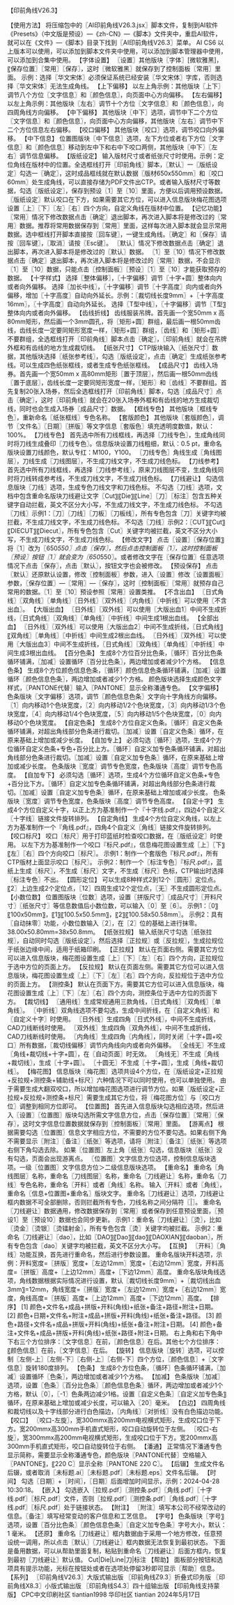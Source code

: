 【印前角线V26.3】

【使用方法】
将压缩包中的〖AI印前角线V26.3.jsx〗脚本文件，复制到AI软件《Presets》（中文版是预设）—《zh-CN》—《脚本》文件夹中，重启AI软件，就可以在《文件》—《脚本》目录下找到〖AI印前角线V26.3〗菜单。
AI CS6 以上版本可以使用，可以添加到脚本文件夹中使用，可以添加到脚本管理器中使用，可以添加到合集中使用。
【字体设置】
〖设置〗其他版块〖字体〗[微软雅黑]，〖保存位置〗〖常用〗〖保存〗，这时〖微软雅黑〗就保存到了控制面板〖常用〗里面。
示例：选择〖华文宋体〗必须保证系统已经安装〖华文宋体〗字库，否则选择〖华文宋体〗无法生成角线。
【上下偏移】
以左上角示例：其他版块〖上下〗调节八个方位〖文字信息〗和〖颜色信息〗，向页面中心方向偏移。
【左右偏移】
以左上角示例：其他版块〖左右〗调节十个方位〖文字信息〗和〖颜色信息〗，向四周角线方向偏移。
【中下偏移】
其他版块〖中下〗选项，调节中下二个方位〖文字信息〗和〖颜色信息〗，向页面中心方向偏移，其他版块〖左右〗调节中下二个方位信息左右偏移。
【咬口偏移】
其他版块〖咬口〗选项，调节咬口向外偏移。
【中下信息】
位置图版块〖中下信息〗选项，左下方位或者右下方位〖文字信息〗和〖颜色信息〗移动到左中下和右中下咬口两侧，其他版块〖中下〗〖左右〗调节信息偏移。
【版纸设定】
输入版材尺寸或者纸张尺寸时使用。示例：定位角线在版材中的位置。全选框线打开〖印前角线〗脚本，〖默认〗一〖版纸设定〗勾选一〖确定〗，这时成品框线就在默认数据〖版材650x550mm〗和〖咬口60mm〗处生成角线，可以直接存储为PDF文件出CTP。或者输入版材尺寸等数据，勾选〖版纸设定〗，保存到预设〖1〗至〖10〗里面，方便以后调用预设数据。
〖版纸设定〗默认咬口在下方，如果需要其它方位，可以进入信息版块梅花图选项设置〖上〗〖下〗〖左〗〖右〗四个方向，自定义角线在版材中位置。
【记忆功能】
〖常用〗情况下修改数据点击〖确定〗退出脚本，再次进入脚本将是修改过的〖常用〗数据。推荐将常用数据保存到〖常用〗里面，这样每次进入脚本就会显示常用数据。选中框线打开脚本直接按〖回车键〗，一键生成角线。〖确定〗和〖保存〗请按〖回车键〗，〖取消〗请按〖Esc键〗。
〖默认〗情况下修改数据点击〖确定〗退出脚本，再次进入脚本将是修改过的〖默认〗数据。
〖1〗至〖10〗情况下修改数据点击〖确定〗退出脚本，再次进入脚本将是修改过的〖常用〗数据，不会显示〖1〗至〖10〗数据，只能点击〖控制面板〗〖预设〗〖1〗至〖10〗才能获取预存的数据。
【十字样式】
选择〖整体偏移〗，〖十字偏移〗调节〖十字+圆〗整体向内或者向外偏移。
选择〖加长中线〗，〖十字偏移〗调节〖十字高度〗向内或者向外偏移，增加〖十字高度〗自动向外延长。示例：〖裁切线长度9mm〗+〖十字高度16mm〗，〖十字高度〗自动向外延长。
选择〖T型中线〗，〖十字偏移〗调节〖T型〗整体向内或者向外偏移。
【齿线折线】
齿线服装吊牌。首先画一个宽50mm x 高80mm矩形，然后画一个3mm圆孔，将〖矩形+圆〗群组，最后画一根50mm齿线，齿线长度一定要同矩形宽度一样，〖矩形+圆〗群组，〖齿线〗和〖矩形+圆〗不要群组，全选框线打开〖印前角线〗脚本点击〖确定〗，〖印前角线〗就会在吊牌外框和有齿线的地方生成裁切线。
【纸张尺寸】
CTP版块输入〖纸张尺寸〗数据，其他版块选择〖纸张参考线〗，勾选〖版纸设定〗，点击〖确定〗生成纸张参考线。可以生成四色纸张框线，或者生成专色纸张框线。
【成品尺寸】
齿线入场券。首先画一个宽50mm x 高80mm矩形〖置于顶层〗，然后画一根50mm齿线〖置于底层〗，齿线长度一定要同矩形宽度一样，〖矩形〗和〖齿线〗不要群组。首先复制20张入场券，然后全选框线打开〖印前角线〗脚本，勾选〖成品尺寸〗点击〖确定〗，这时〖印前角线〗就会在20张入场券外框和有齿线的地方生成裁切线，同时也会生成入场券〖成品尺寸〗数据。
【框线专色】
其他版块〖框线专色〗，重新命名〖纸张框线〗专色名称。
【套版颜色】
其他版块〖套版颜色〗，调节〖文件名〗〖日期〗〖拼版〗等文字信息〖套版色〗填充透明度数值，默认：100%。
【刀线专色】
首先选中所有刀线框线，再选择〖刀线专色〗，生成角线同时将刀线生成叠印〖刀线专色〗。信息版块设置刀线粗细，默认：0.5 pt，重命名版块设置刀线颜色，默认专红：M100，Y100。
〖刀线专色〗角线生成〖角线图层〗，刀线生成〖刀线图层〗，不生成刀线文字，不生成刀线色标。
【刀线参考】
首先选中所有刀线框线，再选择〖刀线参考线〗，原来刀线图层不变，生成角线同时将刀线转成参考线，不生成刀线文字，不生成刀线色标。
【刀线避让】
勾选信息版块〖刀线〗选项，生成专色刀线文字和刀线色标。
不勾选〖刀线〗选项，文档中包含重命名版块刀线避让文字〖Cut〗〖Die〗〖Line〗〖刀〗〖标注〗包含五种关键字自动拦截，英文不区分大小写，不生成刀线文字，不生成刀线色标。
不勾选〖刀线〗示例1：〖刀〗〖刀线〗〖刀板〗〖刀板线〗，所有专色包含〖刀〗关键字均被拦截，不生成刀线文字，不生成刀线色标。
不勾选〖刀线〗示例2：〖CUT〗〖Cut〗〖DIECUT〗〖Diecut〗，所有专色包含〖Cut〗关键字均被拦截，英文不区分大小写，不生成刀线文字，不生成刀线色标。
【修改文字】
点击〖设置〗〖保存位置〗将〖1〗改为〖650*550〗点击〖保存〗，然后点击控制面板〖1〗，这时控制面板〖预设〗按钮〖1〗就会变为〖650*550〗。或者修改文字在〖保存位置〗任意选项情况下点击〖保存〗，点击〖默认〗，按钮文字也会被修改。
【预设保存】
点击〖默认〗还原默认设置，修改〖控制面板〗参数，进入〖设置〗修改〖设置面板〗参数，〖保存位置〗—〖常用〗—〖保存〗，这时〖控制面板〗〖常用〗就预存自己常用的数据。〖1〗至〖10〗预设参照〖常用〗设置类推。
【不含出血】
〖日式角线〗〖双角线〗〖单角线〗〖日外线〗〖双外线〗〖内角线〗〖中折线〗可以使用〖不含出血〗。
【大版出血】
〖日外线〗〖双外线〗可以使用〖大版出血1〗中间不生成折线，〖日式角线〗〖双角线〗〖单角线〗〖中折线〗中间生成1根出血线。
【全部出血】
〖日外线〗〖双外线〗可以使用〖大版出血2〗中间不生成折线，〖日式角线〗〖双角线〗〖单角线〗〖中折线〗中间生成2根出血线。
〖日外线〗〖双外线〗可以使用〖大版出血3〗中间不生成折线，〖日式角线〗〖双角线〗〖单角线〗〖中折线〗中间生成3根出血线。
【百分色条】
生成8个方位百分比色条，〖循环〗百分比色条循环铺满，〖加减〗设置循环〖百分比色条〗，两边增加或者减少1个方格。
【信息色条】
生成8个方位颜色信息色条，〖循环〗颜色信息色条循环铺满，〖加减〗设置循环〖颜色信息色条〗，两边增加或者减少1个方格。
颜色版块选择生成颜色文字样式，〖PANTONE代替〗输入〖PANTONE〗显示全称潘通专色。
【文字偏移】
色条版块〖文字偏移〗选项，调节〖颜色信息色条〗文字向十字角线方向偏移。
〖1〗向内移动1个色块宽度，〖2〗向内移动1/2个色块宽度，〖3〗向内移动1/3个色块宽度，〖4〗向内移动1/4个色块宽度，〖5〗向内移动1/5个色块宽度，〖0〗向内移动0个色块宽度。
【自定色条】
生成8个方位自定义色条。〖循环〗自定义色条循环铺满，对超出角线部分色条进行裁切。〖加减〗设置〖自定义色条〗循环，在原来基础上增加或减少长度。
【自加专上】
必须勾选〖循环〗选项，生成4个方位循环自定义色条+专色+百分比上方。〖循环〗自定义加专色条循环铺满，对超出角线部分色条进行裁切。〖加减〗设置〖自定义加专色条〗循环，在原来基础上增加或减少长度。
色条版块〖宽度〗调节专色宽度，色条版块〖高度〗调节专色高度。
【自加专下】
必须勾选〖循环〗选项，生成4个方位循环自定义色条+专色+百分比下方。〖循环〗自定义加专色条循环铺满，对超出角线部分色条进行裁切。〖加减〗设置〖自定义加专色条〗循环，在原来基础上增加或减少长度。
色条版块〖宽度〗调节专色宽度，色条版块〖高度〗调节专色高度。
【自定十字】
生成4个方位自定义十字，以正上方为基准制作一个『十字线.pdf』，四边4个自定义〖十字线〗链接文件旋转排列。
【自定角线】
生成4个方位自定义角线，以左上方为基准制作一个『角线.pdf』，四角4个自定义〖角线〗链接文件旋转排列。
【咬口标尺】
咬口〖标尺〗用于打印蓝纸时检查咬口数据，在〖版纸设定〗时使用。
以左下方为基准制作一个咬口『标尺.pdf』，信息梅花图设置生成〖上〗〖下〗〖左〗〖右〗四个方向咬口〖标尺〗。
示例1：制作一个套版色『标尺.pdf』，所有CTP版材上面显示咬口〖标尺〗。
示例2：制作一个〖标注专色〗『标尺.pdf』，蓝纸上生成〖标尺〗，不生成〖标尺〗文字，不生成〖标尺〗色标，CTP输出时选择〖标注专色〗不出。
【圆形定位】
可以生成8种样式2到12个〖圆形〗定位点。〖2〗上边生成2个定位点，〖12〗四周生成12个定位点，〖无〗不生成圆形定位点。
【小数位数】
位置图版块〖位数〗选项，设置〖拼版尺寸〗〖成品尺寸〗〖开料尺寸〗〖纸张尺寸〗等信息数值后小数位数，可以输入〖0〗至〖6〗。
示例1：〖0〗〖100x50mm〗，〖1〗〖100.5x50.5mm〗，〖2〗〖100.58x50.58mm〗。
示例2：具有〖自动抹零〗功能，小数位数输入〖2〗，在〖2〗位的基础上进行抹零。38.00x50.80mm=38x50.8mm。
【纸张拉规】
输入纸张尺寸勾选〖纸张拉规〗，自动同时勾选〖版纸设定〗，然后选择〖正拉规〗或〖反拉规〗，生成拉规位于纸张边缘中间，适用于纸箱印刷。
【正拉规】
默认在页面右侧。需要其它方位可以进入信息版块，梅花图设置生成〖上〗〖下〗〖左〗〖右〗四个方向，正拉规位于选中方位的页面上方。
【反拉规】
默认在页面左侧。需要其它方位可以进入信息版块，梅花图设置生成〖上〗〖下〗〖左〗〖右〗四个方向，反拉规位于选中方位的页面上方。
【测控条】
默认在页面下方。需要其它方位可以进入信息版块，梅花图设置生成〖上〗〖下〗〖左〗〖右〗四个方向，测控条位于选中方位的页面下方。
【裁切线】
〖通用线〗生成常规通用三款角线，〖日式角线〗〖双角线〗〖单角线〗。
〖中折线〗双角线选项不要勾选，生成中间折线，在〖自定义角线〗和〖自定义十字〗时使用。
〖日外线〗生成四角〖日式外线〗，中间不生成折线，CAD刀线断线时使用。
〖双外线〗生成四角〖双角外线〗，中间不生成折线，CAD刀线断线时使用。
〖内角线〗生成四角〖内角线〗，同时关闭〖十字+圆+咬口〗所有数据，〖裁切线偏移〗调节内角线向内或者向外偏移。
〖全线无〗不生成〖角线+裁切线+十字+圆〗，在〖自动页面〗时无效。
〖角线无〗不生成〖角线+裁切线〗，生成〖十字+圆〗。
〖十圆无〗不生成〖十字+圆〗，生成〖角线+裁切线〗。
【梅花图】
信息版块〖梅花图〗选项共设4个方位，在〖版纸设定+正拉规+反拉规+测控条+辅助线+标尺〗六种情况下可以同时使用，也可以单独使用。
由于需要生成大翻双咬口，所以增加梅花图选项进行调节方位。如果〖版纸设定+正拉规+反拉规+测控条+标尺〗需要生成其它方位，将〖梅花图方位〗与〖咬口方位〗调整到相同方位即可。
【位置图】
首先进入信息版块勾选相应选项，然后进入〖设置〗〖位置图〗版块勾选所需文字信息方位，点击〖保存位置〗〖常用〗〖保存〗，这时文字信息位置数据就保存到〖控制面板〗〖常用〗里面。
【游离点】
根据需要勾选〖位置图〗信息文字相应方位，不需要的方位不要勾选。如果右侧下角不需要显示〖附注〗〖备注〗〖纸张〗等选项，请将〖附注〗〖备注〗〖纸张〗等选项右侧下角勾选去除。
如果〖位置图〗左上角〖纸张〗勾选，信息版块〖纸张〗没有勾选，页面会出现游离点。
〖位置图〗文字信息方位选项，控制信息版块选项。一级〖位置图〗文字信息方位＞二级信息版块选项。
【重命名】
重命名〖角线图层〗名称，重命名〖刀线图层〗名称，重命名〖刀线避让〗名称，重命名〖刀线〗专色名称，重命名〖开料〗或者〖角线〗名称。
输入〖开料〗或者〖角线〗，重命名〖信息+位置图+重命名〗版块文字。
重命名〖刀线避让〗选项，刀线避让框内数据不可全部删除，否则拦截所有专色，刀线名称之间分隔符〖|〗。
重命名〖刀线避让〗数据通用，修改数据保存到〖常用〗或者保存到任意预设里面，〖预设1〗至〖预设10〗数据也会同步更新。
示例1：重命名〖刀线避让〗〖烫〗，比如〖烫金〗〖烫银〗〖烫镭射金〗，所有专色包含〖烫〗关键字均被拦截。
示例2：重命名〖刀线避让〗〖dao〗，比如〖DAO〗〖Dao〗〖dao〗〖DAOXIAN〗〖daoban〗，所有专色包含〖dao〗关键字均被拦截，英文不区分大小写。
【互换】
〖开料〗〖角线〗功能互换，首先进行重命名，然后进行参数设置。
重命名版块开料选项，示例：开料宽度=〖拼版〗宽度+〖左边12mm〗宽度+〖右边12mm〗宽度，开料高度=〖拼版〗高度+〖上边12mm〗高度+〖下边12mm〗高度。
重命名版块角线选项，角线数据根据实际情况进行设置，默认〖裁切线长度9mm〗+〖裁切线出血3mm〗=12mm，角线宽度=〖拼版〗宽度+〖左边12mm〗宽度+〖右边12mm〗宽度，角线高度=〖拼版〗高度+〖上边12mm〗高度+〖下边12mm〗高度。
【排序】
[1] 颜色+文件名+成品+拼版+开料(角线)+纸张+备注+路径+附注+日期。
[2] 颜色+日期+文件名+附注+成品+拼版+开料(角线)+纸张+备注+路径。
[3] 颜色+路径+文件名+成品+拼版+开料(角线)+纸张+备注+附注+日期。
[4] 颜色+备注+文件名+成品+拼版+开料(角线)+纸张+路径+附注+日期。
右上角和右下角中下右三个方位排序：〖文字信息〗在前，〖颜色信息〗在后。其他七个方位排序：〖颜色信息〗在前，〖文字信息〗在后。
【旋转】
信息版块〖旋转〗选项，可以控制〖左侧-上〗〖左侧-下〗〖右侧-上〗〖右侧-下〗四个方位，〖颜色信息〗+〖文字信息〗旋转180度排列。
【色条】
生成8个方位色条，〖循环〗色条循环铺满，〖加减〗设置循环〖色条〗，两边增加或者减少1个方格。
【加减】
色条版块〖加减〗选项，设置〖色条〗〖百分比色条〗〖颜色信息色条〗循环，两边增加或者减少1个方格，默认〖0〗，〖-1〗色条两边减少1格。设置〖自定义色条〗〖自定义加专色条〗循环，在原来基础上增加或减少长度，可以输入〖20〗毫米。
【白边】
四周角线和裁切线以及十字线部分进行白色描边，〖内角线〗〖对折线〗没有白色描边功能。
【咬口】
〖咬口-左旋〗，宽300mmx高200mm电视横式矩形，生成咬口位于下方。宽200mmx高300mm手机直式矩形，咬口自动旋转位于左侧。
〖咬口-右旋〗，宽300mmx高200mm电视横式矩形，生成咬口位于下方。宽200mmx高300mm手机直式矩形，咬口自动旋转位于右侧。
【潘通】
正常情况下潘通专色显示简称，需要显示全称潘通专色，颜色版块〖PANTONE代替〗空格输入〖PANTONE〗，〖220 C〗显示全称〖PANTONE 220 C〗。
【后辍】
生成文件名后辍，或者取消〖未标题.ai〗〖未标题.pdf〗〖未标题.eps〗文件名后辍。
【时间】
勾选〖日期〗+〖时间〗，〖日期〗后面增加时间显示，示例：2024-04-28 10:30:18。
【嵌入】
勾选嵌入〖拉规.pdf〗〖测控条.pdf〗〖角线.pdf〗〖十字线.pdf〗〖标尺.pdf〗文件，否则〖拉规.pdf〗〖测控条.pdf〗〖角线.pdf〗〖十字线.pdf〗〖标尺.pdf〗处于链接状态。
【附注】
〖附注〗填写本公司不经常改动的信息。〖备注〗填写经常变动的客户信息和工艺信息。
【字号】
色条版块〖字号〗选项，设置〖百分比色条〗〖颜色信息色条〗〖自定义加专色条〗字号大小，默认：1 毫米。
【还原】
重命名〖刀线避让〗框内数据由于采用一个地方修改，任意预设统一调用，所以点击〖默认〗〖刀线避让〗框内数据无法恢复到最初状态。
下面是备用数据，可以从帮助里面复制，粘贴到重命名〖刀线避让〗后面方框内，恢复到最初〖刀线避让〗默认值。
Cut|Die|Line|刀|标注
【帮助】
面板部分按钮和选项具有提示功能，光标在按钮处或者在选项处停留3秒即可显示〖帮助〗信息。
【系列】
〖印前角线V26.3〗大版式输出版
〖印前角线Z9.3〗折叠式印务版
〖印前角线X8.3〗小版式输出版
〖印前角线S4.3〗四十组输出版
【印前角线支持蒙版】
CPC中文印刷社区  tiantian1998
华印社区  tiantian
2024年5月17日